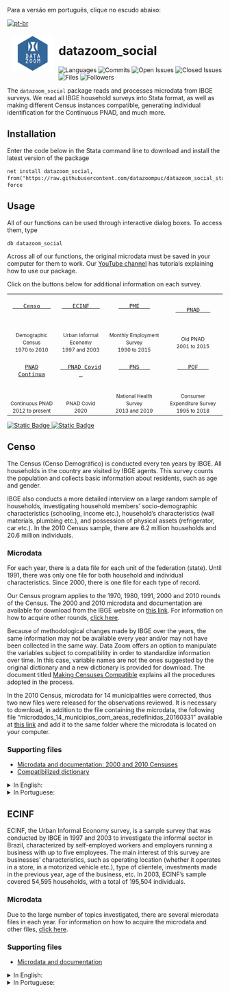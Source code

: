 
Para a versão em português, clique no escudo abaixo:
<!-- badges: start -->
[![pt-br](https://img.shields.io/badge/lang-pt--br-blue.svg)](https://github.com/datazoompuc/datazoom_social_Stata/blob/English-READ.ME/README.md)

<a href="https://github.com/datazoompuc/datazoom_social_Stata"><img src="https://raw.githubusercontent.com/datazoompuc/datazoom_social_stata/master/logo.png" align="left" width="100" hspace="10" vspace="6"></a>

<!-- README.md is generated from README.Rmd. Please edit that file -->

# datazoom_social

<!-- badges: start -->

![Languages](https://img.shields.io/github/languages/count/datazoompuc/datazoom_social_Stata?style=flat)
![Commits](https://img.shields.io/github/commit-activity/y/datazoompuc/datazoom_social_Stata?style=flat)
![Open
Issues](https://img.shields.io/github/issues-raw/datazoompuc/datazoom_social_Stata?style=flat)
![Closed
Issues](https://img.shields.io/github/issues-closed-raw/datazoompuc/datazoom_social_Stata?style=flat)
![Files](https://img.shields.io/github/directory-file-count/datazoompuc/datazoom_social_Stata?style=flat)
![Followers](https://img.shields.io/github/followers/datazoompuc?style=flat)
<!-- badges: end -->

The `datazoom_social` package reads and processes microdata from IBGE
surveys. We read all IBGE household surveys into Stata format, as well
as making different Census instances compatible, generating individual
identification for the Continuous PNAD, and much more.

## Installation <a name="instalacao"></a>

Enter the code below in the Stata command line to download and install
the latest version of the package

    net install datazoom_social, from("https://raw.githubusercontent.com/datazoompuc/datazoom_social_stata/master/") force

## Usage

All of our functions can be used through interactive dialog boxes. To
access them, type

    db datazoom_social

Across all of our functions, the original microdata must be saved in
your computer for them to work. Our [YouTube
channel](https://www.youtube.com/@datazoom9654/videos) has tutorials
explaining how to use our package.

Click on the buttons below for additional information on each survey.

|                                                                                                                                                                                |                                                                                                                                                                              |                                                                                                                                                                            |                                                                                                                                                                              |
|:------------------------------------------------------------------------------------------------------------------------------------------------------------------------------:|:----------------------------------------------------------------------------------------------------------------------------------------------------------------------------:|:--------------------------------------------------------------------------------------------------------------------------------------------------------------------------:|:----------------------------------------------------------------------------------------------------------------------------------------------------------------------------:|
|    <a href = "#censo"> <kbd> <br>    <font size = 3> Censo </font>    <br><br> </kbd> </a> <br> <br> <small> Demographic Census </small> <br> <small> 1970 to 2010 </small>    | <a href = "#ecinf"> <kbd> <br>    <font size = 3> ECINF </font>    <br><br> </kbd> </a> <br><br> <small> Urban Informal Economy </small> <br> <small> 1997 and 2003 </small> | <a href = "#pme"> <kbd> <br>    <font size = 3> PME </font>    <br><br> </kbd> </a> <br><br> <small> Monthly Employment Survey </small> <br> <small> 1990 to 2015 </small> |         <a href = "#pnad"> <kbd> <br>    <font size = 3> PNAD </font>    <br><br> </kbd> </a> <br><br> <small> Old PNAD </small> <br> <small> 2001 to 2015 </small>          |
| <a href = "#pnad-contínua"> <kbd> <br> <font size = 3> PNAD Contínua </font> <br><br> </kbd> </a> <br><br> <small> Continuous PNAD </small> <br> <small> 2012 to present </small> |       <a href = "#pnad-covid"> <kbd> <br>   <font size = 3> PNAD Covid </font>   <br><br> </kbd> </a> <br><br> <small> PNAD Covid </small> <br> <small> 2020 </small>        |  <a href = "#pns"> <kbd> <br>    <font size = 3> PNS </font>    <br><br> </kbd> </a> <br><br> <small> National Health Survey </small> <br> <small> 2013 and 2019 </small>  | <a href = "#pof"> <kbd> <br>    <font size = 3> POF </font>    <br><br> </kbd> </a> <br><br> <small> Consumer Expenditure Survey </small> <br> <small> 1995 to 2018 </small> |

<a href = "#credits">![Static
Badge](https://img.shields.io/badge/Credits%20-%20PUC%20Rio%20Department%20of%20Economics%20-%20blue)
</a> <a href = "#credits"> ![Static
Badge](https://img.shields.io/badge/Citation%20-%20green) </a>

## Censo

The Census (Censo Demográfico) is conducted every ten years by IBGE. All
households in the country are visited by IBGE agents. This survey counts
the population and collects basic information about residents, such as
age and gender.

IBGE also conducts a more detailed interview on a large random sample of
households, investigating household members’ socio-demographic
characteristics (schooling, income etc.), household’s characteristics
(wall materials, plumbing etc.), and possession of physical assets
(refrigerator, car etc.). In the 2010 Census sample, there are 6.2
million households and 20.6 million individuals.

### Microdata

For each year, there is a data file for each unit of the federation
(state). Until 1991, there was only one file for both household and
individual characteristics. Since 2000, there is one file for each type
of record.

Our Census program applies to the 1970, 1980, 1991, 2000 and 2010 rounds
of the Census. The 2000 and 2010 microdata and documentation are
available for download from the IBGE website on [this
link](https://www.ibge.gov.br/estatisticas/sociais/populacao/22827-censo-2020-censo4.html?=&t=microdados).
For information on how to acquire other rounds, [click
here](https://loja.ibge.gov.br/catalogsearch/result/?q=censo).

Because of methodological changes made by IBGE over the years, the same
information may not be available every year and/or may not have been
collected in the same way. Data Zoom offers an option to manipulate the
variables subject to compatibility in order to standardize information
over time. In this case, variable names are not the ones suggested by
the original dictionary and a new dictionary is provided for download.
The document titled [Making Censuses
Compatible](https://raw.githubusercontent.com/datazoompuc/datazoom_social_stata/master/docs/Censo/compatibilizacao_en.pdf)
explains all the procedures adopted in the process.

In the 2010 Census, microdata for 14 municipalities were corrected, thus
two new files were released for the observations reviewed. It is
necessary to download, in addition to the file containing the microdata,
the following file
“microdados_14_municipios_com_areas_redefinidas_20160331” available at
[this
link](https://www.ibge.gov.br/estatisticas/sociais/saude/22827-censo-demografico-2022.html?=&t=microdados)
and add it to the same folder where the microdata is located on your
computer.

### Supporting files

- [Microdata and documentation: 2000 and 2010
  Censuses](https://www.ibge.gov.br/estatisticas/sociais/saude/22827-censo-demografico-2022.html?=&t=microdados)
- [Compatibilized
  dictionary](https://raw.githubusercontent.com/datazoompuc/datazoom_social_stata/master/docs/Censo/dicionario_compatibilizado.xlsx)

<details>
<summary>
In English:
</summary>

- [Making Censuses
  compatible](https://raw.githubusercontent.com/datazoompuc/datazoom_social_stata/master/docs/Censo/compatibilizacao_en.pdf)
- [Censo 1970
  dictionary](https://raw.githubusercontent.com/datazoompuc/datazoom_social_stata/master/docs/Censo/dicionario_1970_en.pdf)
- [Censo 1980
  dictionary](https://raw.githubusercontent.com/datazoompuc/datazoom_social_stata/master/docs/Censo/dicionario_1980_en.pdf)
- [Censo 1991
  dictionary](https://raw.githubusercontent.com/datazoompuc/datazoom_social_stata/master/docs/Censo/dicionario_1991_en.pdf)
- [Censo 2000
  dictionary](https://raw.githubusercontent.com/datazoompuc/datazoom_social_stata/master/docs/Censo/dicionario_2000_en.xlsx)
- [Censo 2010
  dictionary](https://raw.githubusercontent.com/datazoompuc/datazoom_social_stata/master/docs/Censo/dicionario_2010_en.xls)

</details>
<details>
<summary>
In Portuguese:
</summary>

- [Making Censuses
  compatible](https://raw.githubusercontent.com/datazoompuc/datazoom_social_stata/master/docs/Censo/compatibilizacao.pdf)
- [Censo 1970
  dictionary](https://raw.githubusercontent.com/datazoompuc/datazoom_social_stata/master/docs/Censo/dicionario_1970.pdf)
- [Censo 1980
  dictionary](https://raw.githubusercontent.com/datazoompuc/datazoom_social_stata/master/docs/Censo/dicionario_1980.xlsx)
- [Censo 1991
  dictionary](https://raw.githubusercontent.com/datazoompuc/datazoom_social_stata/master/docs/Censo/dicionario_1991.pdf)
- [Censo 2000
  dictionary](https://raw.githubusercontent.com/datazoompuc/datazoom_social_stata/master/docs/Censo/dicionario_2000.xlsx)
- [Censo 2010
  dictionary](https://raw.githubusercontent.com/datazoompuc/datazoom_social_stata/master/docs/Censo/dicionario_2010.xls)

</details>

## ECINF

ECINF, the Urban Informal Economy survey, is a sample survey that was
conducted by IBGE in 1997 and 2003 to investigate the informal sector in
Brazil, characterized by self-employed workers and employers running a
business with up to five employees. The main interest of this survey are
businesses’ characteristics, such as operating location (whether it
operates in a store, in a motorized vehicle etc.), type of clientele,
investments made in the previous year, age of the business, etc. In
2003, ECINF’s sample covered 54,595 households, with a total of 195,504
individuals.

### Microdata

Due to the large number of topics investigated, there are several
microdata files in each year. For information on how to acquire the
microdata and other files, [click
here](https://www.ibge.gov.br/estatisticas/sociais/trabalho/9025-economia-informal-urbana.html?=&t=downloads).

### Supporting files

- [Microdata and
  documentation](https://www.ibge.gov.br/estatisticas/sociais/trabalho/9025-economia-informal-urbana.html?=&t=downloads)

</details>
<details>
<summary>
In English:
</summary>

- [ECINF 1997
  dictionary](https://raw.githubusercontent.com/datazoompuc/datazoom_social_stata/master/docs/ECINF/dicionario_1997_en.xlsx)
- [ECINF 2003
  dictionary](https://raw.githubusercontent.com/datazoompuc/datazoom_social_stata/master/docs/ECINF/dicionario_2003_en.xlsx)

</details>
<details>
<summary>
In Portuguese:
</summary>

- [ECINF 1997
  dictionary](https://raw.githubusercontent.com/datazoompuc/datazoom_social_stata/master/docs/ECINF/dicionario_1997.doc)
- [ECINF 2003
  dictionary](https://raw.githubusercontent.com/datazoompuc/datazoom_social_stata/master/docs/ECINF/dicionario_2003.xls)

## PME

PME, the Brazilian Monthly Employment Survey, is a sample survey
conducted monthly by IBGE since 1980 in six metropolitan areas: Belo
Horizonte, Porto Alegre, Recife, Rio de Janeiro, Salvador and São Paulo.
The survey collects labor and income information from the population.
PME is mainly used to compute the main unemployment index in the country
(until 2014). It is the only IBGE survey in longitudinal format.
Households are visited for two periods of four consecutive months, eight
months apart from each other. In March 2014, PME’s sample consisted of
33,809 households with 95,122 individuals.

There are two versions of PME, traditionally called by PME Antiga (old
PME) and PME Nova (new PME). The PME Antiga is the original survey. In
2002, this survey underwent a major change in design, giving rise to the
PME Nova, with a significantly larger questionnaire and differences in
the definition of labor market participation, as well as in the rotation
scheme of the samples. Until the end of 2002, the two methodologies were
taken to the field. In December 2002, PME Antiga was closed down and
replaced by PME Nova.

PME is a panel survey, in which each household is interviewed 8 times
over a 16-months period (the household is surveyed for 4 consecutive
months, out for 8, and then returns for another 4 months of interviews).
Households are correctly identified throughout all eight interviews.
However, PME does not assign the same identification number to each
individual in the household across interviews. To reduce attrition
related to this problem, each Data Zoom package offers two
identification algorithms based on [Ribas and Soares
(2008)](https://repositorio.ipea.gov.br/handle/11058/1522). The
algorithms differ essentially according to the number of characteristics
checked in order to identify the same individual across interviews.

PME Nova was discontinued in February 2016 and replaced by the PNAD
Contínua, a quarterly survey started in the first quarter of 2012. The
two surveys coexisted between 2012 and 2016.

### Microdata

PME Antiga microdata files are separated by month, metropolitan area and
type of register (individual and household). PME Nova contains a single
file for each month including individual and household information for
all metropolitan areas.

For PME Nova (March 2002 onwards), all microdata and documentation are
available from [IBGE’s
website](https://www.ibge.gov.br/estatisticas/sociais/trabalho/9183-pesquisa-mensal-de-emprego-antiga-metodologia.html?=&t=microdados).
For information on how to acquire other waves, [click
here](https://loja.ibge.gov.br/catalogsearch/result/?q=pme).

### Supporting files

- [Microdata and documentation: PME
  Nova](https://www.ibge.gov.br/estatisticas/sociais/trabalho/9183-pesquisa-mensal-de-emprego-antiga-metodologia.html?=&t=microdados)
- [Ribas and Soares
  (2008)](https://repositorio.ipea.gov.br/handle/11058/1522)

<details>
<summary>
In English:
</summary>

- PME Antiga dictionaries: 1991 to 2000
  - [Households](https://raw.githubusercontent.com/datazoompuc/datazoom_social_stata/master/docs/PME/dicionario_pme_antiga_1991_2000_dom_en.pdf),
    [Individuals](https://raw.githubusercontent.com/datazoompuc/datazoom_social_stata/master/docs/PME/dicionario_pme_antiga_1991_2000_pess_en.pdf)
- PME Antiga dictionaries: 2001
  - [Households](https://raw.githubusercontent.com/datazoompuc/datazoom_social_stata/master/docs/PME/dicionario_pme_antiga_2001_dom_en.pdf),
    [Individuals](https://raw.githubusercontent.com/datazoompuc/datazoom_social_stata/master/docs/PME/dicionario_pme_antiga_2001_pess_en.pdf)
- [PME Nova
  dictionary](https://raw.githubusercontent.com/datazoompuc/datazoom_social_stata/master/docs/PME/dicionario_pme_nova_en.xls)

</details>
<details>
<summary>
In Portuguese:
</summary>

- [PME Antiga dictionary: 1991 to
  2000](https://raw.githubusercontent.com/datazoompuc/datazoom_social_stata/master/docs/PME/dicionario_pme_antiga_1991_2000.pdf)
- [PME Antiga dictionary:
  2001](https://raw.githubusercontent.com/datazoompuc/datazoom_social_stata/master/docs/PME/dicionario_pme_antiga_2001.pdf)
- [PME Nova
  dictionary](https://raw.githubusercontent.com/datazoompuc/datazoom_social_stata/master/docs/PME/dicionario_pme_nova.xls)

</details>

## PNAD

PNAD, the Brazilian National Household Sample Survey, is a survey
conducted annually by IBGE since 1981. PNAD investigates several
characteristics of the population such as household composition,
education, labor, income and fertility. Moreover, almost every year,
there is an investigation of an additional topic, such as education,
health, professional training and food security. PNAD’s sample in 2012
consisted of 147,203 households, with 362,451 individuals.

### Microdata

Until 1990, there was only one file for both household and individual
characteristics. Since 1992, there is one file for each type of record.

Our package applies to all surveys starting in 1981. From 2001 onward,
all microdata and documentation are available from [IBGE’s
website](https://www.ibge.gov.br/estatisticas/sociais/populacao/9127-pesquisa-nacional-por-amostra-de-domicilios.html?=&t=microdados).
For information on how to acquire other rounds, [click
here](https://loja.ibge.gov.br/catalogsearch/result/?q=pnad).

Because of changes made over the years, the same information may not be
available every year and/or may not have been collected in the same way.
Specifically, there was a major reformulation of the survey in 1992,
when labor activities were redefined, together with the questionnaire
itself, leading to changes in the names of variables.

Data Zoom offers two options to manipulate the variables in order to
standardize information over time. The first option aims to adapt
variables from the 1990s and 2000s to those from the 1980s. This
implies, for instance, that variables created after 1990 - such as all
variables related to child labor - are excluded in the process. With
this option, variable names are not those suggested by the original
dictionary, so that a new dictionary is provided for download.

The second option attempts to only reconcile variables from 1992 to
2012. In this case, there are relatively few changes during the period.
Therefore, we keep the original names of all variables that did not
change or remained reasonably stable. A new dictionary is also provided.
The document [Making PNADs
compatible](https://raw.githubusercontent.com/datazoompuc/datazoom_social_stata/master/docs/PNAD/compatibilizacao_en.pdf)
explains all the procedures adopted in the process.

### Supporting files

- [Microdata and
  documentation](https://www.ibge.gov.br/estatisticas/sociais/populacao/9127-pesquisa-nacional-por-amostra-de-domicilios.html?=&t=microdados)
- [Compatibilized
  dictionary](https://raw.githubusercontent.com/datazoompuc/datazoom_social_stata/master/docs/PNAD/dicionario_compatibilizado.xlsx)

<details>
<summary>
In English:
</summary>

- [Making PNADs
  compatible](https://raw.githubusercontent.com/datazoompuc/datazoom_social_stata/master/docs/PNAD/compatibilizacao_en.pdf)
- Dicionaries for the 1980s
  - [1981](https://raw.githubusercontent.com/datazoompuc/datazoom_social_stata/master/docs/PNAD/dicionario_1981_en.pdf),
    [1982](https://raw.githubusercontent.com/datazoompuc/datazoom_social_stata/master/docs/PNAD/dicionario_1982_en.pdf),
    [1983](https://raw.githubusercontent.com/datazoompuc/datazoom_social_stata/master/docs/PNAD/dicionario_1983_en.pdf),
    [1984](https://raw.githubusercontent.com/datazoompuc/datazoom_social_stata/master/docs/PNAD/dicionario_1984_en.pdf),
    [1985](https://raw.githubusercontent.com/datazoompuc/datazoom_social_stata/master/docs/PNAD/dicionario_1985_en.pdf),
    [1986](https://raw.githubusercontent.com/datazoompuc/datazoom_social_stata/master/docs/PNAD/dicionario_1986_en.pdf),
    [1987](https://raw.githubusercontent.com/datazoompuc/datazoom_social_stata/master/docs/PNAD/dicionario_1987_en.pdf),
    [1988](https://raw.githubusercontent.com/datazoompuc/datazoom_social_stata/master/docs/PNAD/dicionario_1988_en.pdf),
    [1989](https://raw.githubusercontent.com/datazoompuc/datazoom_social_stata/master/docs/PNAD/dicionario_1989_en.pdf)
- Dicionaries for the 1990s
  - [1990](https://raw.githubusercontent.com/datazoompuc/datazoom_social_stata/master/docs/PNAD/dicionario_1990_en.pdf),
    [1992-1995
    (Domicílios)](https://raw.githubusercontent.com/datazoompuc/datazoom_social_stata/master/docs/PNAD/dicionario_1992_1995_dom_en.pdf),
    [1992-1995
    (Pessoas)](https://raw.githubusercontent.com/datazoompuc/datazoom_social_stata/master/docs/PNAD/dicionario_1992_1995_pess_en.pdf),
    [1996
    (Pessoas)](https://raw.githubusercontent.com/datazoompuc/datazoom_social_stata/master/docs/PNAD/dicionario_1996_pess_en.pdf),
    [1996-1997
    (Domicílios)](https://raw.githubusercontent.com/datazoompuc/datazoom_social_stata/master/docs/PNAD/dicionario_1996_1997_dom_en.pdf),
    [1997
    (Pessoas)](https://raw.githubusercontent.com/datazoompuc/datazoom_social_stata/master/docs/PNAD/dicionario_1997_pess_en.pdf),
    [1998
    (Pessoas)](https://raw.githubusercontent.com/datazoompuc/datazoom_social_stata/master/docs/PNAD/dicionario_1998_pess_en.pdf),
    [1998-1999
    (Domicílios)](https://raw.githubusercontent.com/datazoompuc/datazoom_social_stata/master/docs/PNAD/dicionario_1998_1999_dom_en.pdf),
    [1999
    (Pessoas)](https://raw.githubusercontent.com/datazoompuc/datazoom_social_stata/master/docs/PNAD/dicionario_1999_pess_en.pdf)
- [Dicionary for 2000-2012
  (Households)](https://raw.githubusercontent.com/datazoompuc/datazoom_social_stata/master/docs/PNAD/dicionario_2000s_dom_en.xlsx)
- [Dicionary for 2000-2012
  (Individuals)](https://raw.githubusercontent.com/datazoompuc/datazoom_social_stata/master/docs/PNAD/dicionario_2000s_pess_en.xlsx)

</details>
<details>
<summary>
In Portuguese:
</summary>

- [Making PNADs
  compatible](https://raw.githubusercontent.com/datazoompuc/datazoom_social_stata/master/docs/PNAD/compatibilizacao.pdf)
- Dicionaries for the 1980s
  - [1981](https://raw.githubusercontent.com/datazoompuc/datazoom_social_stata/master/docs/PNAD/dicionario_1981.pdf),
    [1982](https://raw.githubusercontent.com/datazoompuc/datazoom_social_stata/master/docs/PNAD/dicionario_1982.pdf),
    [1983](https://raw.githubusercontent.com/datazoompuc/datazoom_social_stata/master/docs/PNAD/dicionario_1983.pdf),
    [1984](https://raw.githubusercontent.com/datazoompuc/datazoom_social_stata/master/docs/PNAD/dicionario_1984.pdf),
    [1985](https://raw.githubusercontent.com/datazoompuc/datazoom_social_stata/master/docs/PNAD/dicionario_1985.pdf),
    [1986](https://raw.githubusercontent.com/datazoompuc/datazoom_social_stata/master/docs/PNAD/dicionario_1986.pdf),
    [1987](https://raw.githubusercontent.com/datazoompuc/datazoom_social_stata/master/docs/PNAD/dicionario_1987.pdf),
    [1988](https://raw.githubusercontent.com/datazoompuc/datazoom_social_stata/master/docs/PNAD/dicionario_1988.pdf),
    [1989](https://raw.githubusercontent.com/datazoompuc/datazoom_social_stata/master/docs/PNAD/dicionario_1989.pdf)
- Dicionaries for the 1990s
  - [1990](https://raw.githubusercontent.com/datazoompuc/datazoom_social_stata/master/docs/PNAD/dicionario_1990.pdf),
    [1992-1995
    (Domicílios)](https://raw.githubusercontent.com/datazoompuc/datazoom_social_stata/master/docs/PNAD/dicionario_1992_1995_dom.pdf),
    [1992-1995
    (Pessoas)](https://raw.githubusercontent.com/datazoompuc/datazoom_social_stata/master/docs/PNAD/dicionario_1992_1995_pess.pdf),
    [1996
    (Pessoas)](https://raw.githubusercontent.com/datazoompuc/datazoom_social_stata/master/docs/PNAD/dicionario_1996_pess.pdf),
    [1996-1997
    (Domicílios)](https://raw.githubusercontent.com/datazoompuc/datazoom_social_stata/master/docs/PNAD/dicionario_1996_1997_dom.pdf),
    [1997
    (Pessoas)](https://raw.githubusercontent.com/datazoompuc/datazoom_social_stata/master/docs/PNAD/dicionario_1997_pess.pdf),
    [1998
    (Pessoas)](https://raw.githubusercontent.com/datazoompuc/datazoom_social_stata/master/docs/PNAD/dicionario_1998_pess.pdf),
    [1998-1999
    (Domicílios)](https://raw.githubusercontent.com/datazoompuc/datazoom_social_stata/master/docs/PNAD/dicionario_1998_1999_dom.pdf),
    [1999
    (Pessoas)](https://raw.githubusercontent.com/datazoompuc/datazoom_social_stata/master/docs/PNAD/dicionario_1999_pess.pdf)
- [Dicionary for 2000-2012
  (Households)](https://raw.githubusercontent.com/datazoompuc/datazoom_social_stata/master/docs/PNAD/dicionario_2000s_dom.xlsx)
- [Dicionary for 2000-2012
  (Individuals)](https://raw.githubusercontent.com/datazoompuc/datazoom_social_stata/master/docs/PNAD/dicionario_2000s_pess.xlsx)

</details>

## PNAD Contínua

The Continuous National Household Sample Survey, PNAD Contínua, is a
survey conducted by IBGE in order to continuously produce information on
the labor market, tied to demographic and educational characteristics.
Periodically, the survey analyzes permanent additional topics, such as
child labor and other forms of work, fertility and migration, and
supplementary topics about the socioeconomic development of the country.

The survey provides monthly information to a restricted set of labor
force indicators (quarterly for workforce indicators; annually for
permanent and additional topics on workforce; and variable intervals to
additional topics). The monthly data is representative only at national
level and the rest are representative at the following geographical
level: Brazil, Major Regions, Federative Units, 20 metropolitan areas
that contain the Capital Municipalities, municipalities of the Capital
Region and the Developed integrated region of Greater Teresina.

Each quarter, about 211,000 households are interviewed, covering
approximately 16,000 census sectors of 3,500 municipalities. Selected
households are interviewed for five consecutive semesters; the
households are visited every three months. Therefore a survey of panel
data is generated. Progressively, Continuous PNAD replaced job
statistics obtained from the Monthly Employment Survey, PME, and
Brazilian National Household Sample Survey, PNAD.

Our package offers the option to create a panel, i.e., same household
survey in different visits (quarters). This panel is made as PME panels
and have two options: a simple identification or using [Ribas and
Soares](https://www.puc-rio.br/ensinopesq/ccpg/pibic/relatorio_resumo2020/download/relatorios/CCS/ECO/ECO-Maria%20Mittelbach.pdf)
methodology.

### Supporting files

- [Microdata and
  documentation](https://www.ibge.gov.br/estatisticas/multidominio/condicoes-de-vida-desigualdade-e-pobreza/17270-pnad-continua.html?=&t=microdados)
- [Report on the panel identification algorithm (in
  Portuguese)](https://www.puc-rio.br/ensinopesq/ccpg/pibic/relatorio_resumo2020/download/relatorios/CCS/ECO/ECO-Maria%20Mittelbach.pdf)

## PNAD Covid

The PNAD-Covid aims to monitor the estimated number of individuals with
symptoms associated with flu-like illness, typical of Covid-19, and its
impacts on the Brazilian labor market.

PNAD-Covid survey comprises interviews performed monthly. The survey
contemplates questions about the occurrence of the major symptoms of
COVID-19 in all residents of the household. For those who have any
symptoms, the survey asks what they did to relieve the symptoms; if they
sought medical care; and the type of health facility sought.
Additionally, questions are questions about labor and income.

### Supporting files

- [Microdata and
  documentation](https://www.ibge.gov.br/estatisticas/sociais/trabalho/27946-divulgacao-semanal-pnadcovid1.html?=&t=microdados)

## PNS

The National Health Survey, PNS, is a sample survey conducted by IBGE in
2013 in order to investigate household characteristics and aspects of
resident’s health. The research has focused on chronic non-communicable
diseases, lifestyles and access to health care. The sample of PNS
covered 80,281 households with 205,546 individuals.

### Supporting files

- [Microdata and
  documentation](https://www.ibge.gov.br/estatisticas/sociais/saude/9160-pesquisa-nacional-de-saude.html?=&t=microdados)

## POF

POF, the Brazilian Consumer Expenditure Survey, is a household survey
conducted by IBGE in order to investigate the pattern of consumption and
expenditure of the Brazilian population. Households are followed for 12
months. This survey is conducted every six or seven years starting in
1988 and covers the entire national territory. Among other uses, POF
data serves as input for the construction of consumption baskets used to
estimate IBGE consumer price indexes: IPCA (the main consumer price
index in Brazil) and INPC.

POF provides information on individuals (age, level of education and
income) and households (such as existence of sewage, walls, vehicles)
and different records for each type of expenditure for each household
and individual. The type of record depends on the expenditure frequency
and whether the expenditure is computed at the household or the
individual level. The frequency and level in which expenditures are
recorded are defined by IBGE before the interview occurs. Expenditure on
food, for example, is collected through a booklet filled out daily at
the households for seven days. Meanwhile, expenditure on hairdressing
services is recorded individually and refers to a period of 90 days.

### Microdata

There are distinct files for household and individual characteristics,
possession of durable goods, as well as for each type of expenditure.
Our package can read data from the POF editions of 1995-96, 2002-03,
2008-09, and 2017-18. For each, we offer three tools three tools. The
first one reads POF microdata files into Stata without any data
manipulation. The second tool generates a “standard” database which
contains annualized expenditures per household (or consumer unit,
i.e. family, or individual) in all items, where the items are aggregated
according to the IBGE document “Tradutores”. For the two most recent
rounds, in addition to the total amount of expenditure, two variables
are generated: one measuring the total of expenditures paid with credit
and the other measuring the total of expenditures paid in kind
(donations etc.). Finally, the third tool allows the user to create her
own consumption basket and obtain its expenditure value. In this case,
it is possible to obtain expenditures in a more disaggregated level than
those obtained from the standard database.

### Supporting files

- [Microdata and
  documentation](https://www.ibge.gov.br/estatisticas/sociais/populacao/24786-pesquisa-de-orcamentos-familiares-2.html?=&t=microdados)

<details>
<summary>
In English:
</summary>

- POF 1995-96
  - [Dictionary](https://raw.githubusercontent.com/datazoompuc/datazoom_social_stata/master/docs/POF/dicionario_1995_en.pdf)
- POF 2002-03
  - [Dictionary](https://raw.githubusercontent.com/datazoompuc/datazoom_social_stata/master/docs/POF/dicionario_2002_en.pdf)
  - [Survey
    description](https://raw.githubusercontent.com/datazoompuc/datazoom_social_stata/master/docs/POF/descricao_2002_en.pdf)
  - [Variable
    description](https://raw.githubusercontent.com/datazoompuc/datazoom_social_stata/master/docs/POF/variaveis_2002_en.xls)
- POF 2008-09
  - [Survey
    description](https://raw.githubusercontent.com/datazoompuc/datazoom_social_stata/master/docs/POF/descricao_2008_en.pdf)
  - [Variable
    description](https://raw.githubusercontent.com/datazoompuc/datazoom_social_stata/master/docs/POF/variaveis_2008_en.xls)
  - [Translator for food item
    codes](https://raw.githubusercontent.com/datazoompuc/datazoom_social_stata/master/docs/POF/tradutor_alimentos_2008_en.pdf)
  - [Translator for expense
    codes](https://raw.githubusercontent.com/datazoompuc/datazoom_social_stata/master/docs/POF/tradutor_despesas_2008_en.pdf)
  - [Translator for income
    codes](https://raw.githubusercontent.com/datazoompuc/datazoom_social_stata/master/docs/POF/tradutor_renda_2008_en.pdf)

</details>

## Auxiliary Programs (Dictionaries)

Most of the package programs encounter original data stored in *.txt*
format, which requires dictionaries – *.dct* format in Stata – to be
read. The result is a volume of dictionaries that exceeds the 100-file
limit allowed for a Stata package to be installed. Therefore, individual
dictionaries are compressed into a single *.dta* file, read within each
program. Both functions are defined in the file *read_compdct.ado*.

The first program defined in this file is `write_compdct`, which can be
used as follows: after running the *.ado* file to define the function,
simply use the code:

    write_compdct, folder("/folder with dictionaries") saving("/path/dict.dta")

The function then reads all *.dct* files present in the folder and
combines them into the *dict.dta* file, with each dictionary identified
by a variable with its name.

To transform this compressed file back into the original dictionary, we
reccomend using the `read_compdct` program:

    read_compdct, compdct("dict.dta") dict_name("original_dict") out("extracted_dict.dct")

which extracts the *original_dict* from the *dict.dta* file and saves it
as *extracted_dict.dct*. As an example, see the use of this function in
the `datazoom_pnadcontinua` program:

    tempfile dic // Temporary file where the extracted .dct will be saved

    findfile dict.dta // Finds the dict.dta file saved by the package installation
                      // in the /ado/ folder and stores the path to it in the r(fn) 
                      //macro.

    read_compdct, compdct("`r(fn)'") dict_name("pnadcontinua`lang'") out("`dic'")
      // Reads the compacted dict.dta dictionary, extracts the pnadcontinua 
      // dictionary (or pnadcontinua_en, `lang` is empty or "_en"), and saves the 
      // final file in the tempfile dic, which is used to read the data.

For our internal organization, each folder corresponding to a program
stores the dictionaries in the */dct/* sub-folder. All these
dictionaries are also stored together in the */dct/* folder directly,
which is used to generate the *dict.dta* file using `write_compdct`.
Note that no *.dct* files are actually listed in the
*datazoom_social.pkg* file, and therefore, they are not installed on the
user’s computer. Only the *dict.dta* file is sent.

The automated do-file `atualizacao_dict.do` is used to update
`dict.dta`.

## Credits

[Data Zoom](https://www.econ.puc-rio.br/datazoom/)is developed by a team
at the PUC-Rio Department of Economics.

To cite package `datazoom_social`, use:

> Data Zoom (2023). Data Zoom: Simplifying Access To Brazilian
> Microdata.  
> <https://www.econ.puc-rio.br/datazoom/english/index.html>

Or in BibTeX format:

    @Unpublished{DataZoom2023,
        author = {Data Zoom},
        title = {Data Zoom: Simplifying Access To Brazilian Microdata},
        url = {https://www.econ.puc-rio.br/datazoom/english/index.html},
        year = {2023},
    }
